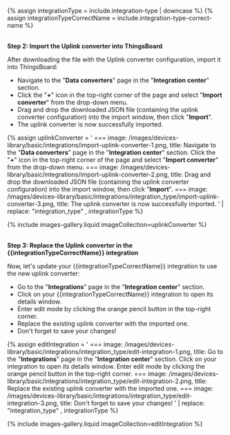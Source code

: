 {% assign integrationType = include.integration-type | downcase %}
{% assign integrationTypeCorrectName = include.integration-type-correct-name %}

<br><b>Step 2: Import the Uplink converter into ThingsBoard</b>

After downloading the file with the Uplink converter configuration, import it into ThingsBoard:

- Navigate to the "**Data converters**" page in the "**Integration center**" section.
- Click the "**+**" icon in the top-right corner of the page and select "**Import converter**" from the drop-down menu.
- Drag and drop the downloaded JSON file (containing the uplink converter configuration) into the import window, then click "**Import**".
- The uplink converter is now successfully imported.

{% assign uplinkConverter = '
    ===
    image: /images/devices-library/basic/integrations/import-uplink-converter-1.png,
    title: Navigate to the "**Data converters**" page in the "**Integration center**" section. Click the "**+**" icon in the top-right corner of the page and select "**Import converter**" from the drop-down menu.
    ===
    image: /images/devices-library/basic/integrations/import-uplink-converter-2.png,
    title: Drag and drop the downloaded JSON file (containing the uplink converter configuration) into the import window, then click "**Import**".
    ===
    image: /images/devices-library/basic/integrations/integration_type/import-uplink-converter-3.png,
    title: The uplink converter is now successfully imported.
    ' | replace: "integration_type" , integrationType
%}

{% include images-gallery.liquid imageCollection=uplinkConverter %}

<br><b>Step 3: Replace the Uplink converter in the {{integrationTypeCorrectName}} integration</b>

Now, let&#39;s update your {{integrationTypeCorrectName}} integration to use the new uplink converter:
- Go to the "**Integrations**" page in the "**Integration center**" section.
- Click on your {{integrationTypeCorrectName}} integration to open its details window.
- Enter edit mode by clicking the orange pencil button in the top-right corner.
- Replace the existing uplink converter with the imported one.
- Don&#39;t forget to save your changes!

{% assign editIntegration = '
    ===
    image: /images/devices-library/basic/integrations/integration_type/edit-integration-1.png,
    title: Go to the "**Integrations**" page in the "**Integration center**" section. Click on your integration to open its details window. Enter edit mode by clicking the orange pencil button in the top-right corner.
    ===
    image: /images/devices-library/basic/integrations/integration_type/edit-integration-2.png,
    title: Replace the existing uplink converter with the imported one.
    ===
    image: /images/devices-library/basic/integrations/integration_type/edit-integration-3.png,
    title: Don&#39;t forget to save your changes!
    ' | replace: "integration_type" , integrationType
%}

{% include images-gallery.liquid imageCollection=editIntegration %}